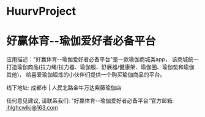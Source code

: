 # HuurvProject
# 好赢体育--瑜伽爱好者必备平台

   应用描述："好赢体育--瑜伽爱好者必备平台"是一款瑜伽商城类app，
          该商城统一打造瑜伽商品(拉力绳/拉力器、瑜伽服、舒展器/健康架、瑜伽圈、瑜伽垫和瑜伽其他)，
          给喜爱瑜伽锻炼的小伙伴们提供一个购买瑜伽商品的平台。
                
   线下地址: 成都市 | 人民北路金牛万达紫藤瑜伽店

   任何意见建议, 请联系我们: 
   "好赢体育--瑜伽爱好者必备平台"官方邮箱: jhlghcwlkj@163.com
